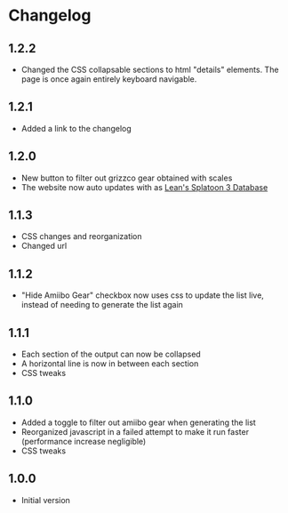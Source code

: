 # Changelog
## 1.2.2
- Changed the CSS collapsable sections to html "details" elements. The page is once again entirely keyboard navigable.
## 1.2.1
- Added a link to the changelog
## 1.2.0
- New button to filter out grizzco gear obtained with scales
- The website now auto updates with as [Lean's Splatoon 3 Database](https://leanny.github.io/splat3/database.html)
## 1.1.3
- CSS changes and reorganization
- Changed url
## 1.1.2
- "Hide Amiibo Gear" checkbox now uses css to update the list live, instead of needing to generate the list again
## 1.1.1
- Each section of the output can now be collapsed
- A horizontal line is now in between each section
- CSS tweaks
## 1.1.0
- Added a toggle to filter out amiibo gear when generating the list
- Reorganized javascript in a failed attempt to make it run faster (performance increase negligible)
- CSS tweaks
## 1.0.0
- Initial version
